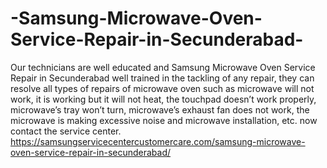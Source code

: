 # -Samsung-Microwave-Oven-Service-Repair-in-Secunderabad-
Our technicians are well educated and Samsung Microwave Oven Service Repair in Secunderabad well trained in the tackling of any repair, they can resolve all types of repairs of microwave oven such as microwave will not work, it is working but it will not heat, the touchpad doesn’t work properly, microwave’s tray won’t turn, microwave’s exhaust fan does not work, the microwave is making excessive noise and microwave installation, etc. now contact the service center. https://samsungservicecentercustomercare.com/samsung-microwave-oven-service-repair-in-secunderabad/
